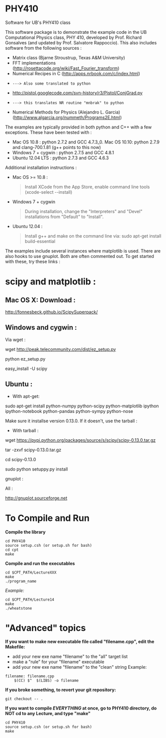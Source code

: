 PHY410
======

Software for UB's PHY410 class


This software package is to demonstrate the example code in the
UB Computational Physics class, PHY 410, developed by
Prof. Richard Gonsalves (and updated by Prof. Salvatore Rappoccio).
This also includes software from the following sources : 

- Matrix class (Bjarne Stroustrup, Texas A&M University)
- FFT implementations (http://rosettacode.org/wiki/Fast_Fourier_transform)
- Numerical Recipes in C (http://apps.nrbook.com/c/index.html)
-     ---> Also some translated to python
- http://pistol.googlecode.com/svn-history/r3/Pistol/ConjGrad.py
-     ---> this translates NR routine "mnbrak" to python
- Numerical Methods for Physics (Alejandro L. Garcia) (http://www.algarcia.org/nummeth/Programs2E.html)

The examples are typically provided in both python and C++ with
a few exceptions. These have been tested with :
 - Mac OS 10.8 : python 2.7.2 and GCC 4.7.3_0.
   Mac OS 10.10: python 2.7.9 and clang-700.1.81 (g++ points to this now) 
 - Windows 7 + cygwin : python 2.7.5 and GCC 4.8.1
 - Ubuntu 12.04 LTS : python 2.7.3 and GCC 4.6.3

Additional installation instructions : 
 - Mac OS >= 10.8 :
    > Install XCode from the App Store, enable command line tools (xcode-select --install)
 - Windows 7 + cygwin
    > During installation, change the "Interpreters" 
      and "Devel" installations from "Default" to "Install". 
 - Ubuntu 12.04 : 
    > Install g++ and make on the command line via:
      sudo apt-get install build-essential

The examples include several instances where matplotlib is used. 
There are also hooks to use gnuplot. Both are often commented
out. To get started with these, try these links : 




scipy and matplotlib : 
======================

Mac OS X: Download :
--------------------

http://fonnesbeck.github.io/ScipySuperpack/



Windows and cygwin : 
---------------------

Via wget : 

wget http://peak.telecommunity.com/dist/ez_setup.py

python ez_setup.py

easy_install -U scipy




Ubuntu : 
--------

* With apt-get:

sudo apt-get install python-numpy python-scipy python-matplotlib ipython ipython-notebook python-pandas python-sympy python-nose

Make sure it installse version 0.13.0. If it doesn't, use the tarball : 

* With tarball : 
 
wget https://pypi.python.org/packages/source/s/scipy/scipy-0.13.0.tar.gz

tar -zxvf scipy-0.13.0.tar.gz

cd scipy-0.13.0

sudo python setuppy.py install







gnuplot :

All :

http://gnuplot.sourceforge.net




To Compile and Run
==================
**Compile the library**
```
cd PHY410
source setup.csh (or setup.sh for bash)
cd cpt
make
```

**Compile and run the executables**
```
cd $CPT_PATH/LectureXXX
make
./program_name 
```
*Example:*
```
cd $CPT_PATH/Lecture14
make
./wheatstone
```




"Advanced" topics
=================

**If you want to make new executable file called "filename.cpp", edit the Makefile:**
   - add your new exe name "filename" to the "all" target list
   - make a "rule" for your "filename" executable
   - add your new exe name "filename" to the "clean" string
Example:
```
filename: filename.cpp
	$(CC) $^  $(LIBS) -o filename
```

**If you broke something, to revert your git repository:**
```
git checkout -- . 
```

**If you want to compile *EVERYTHING* at once, go to PHY410 directory, do NOT cd to any Lecture, and type "make"**

```
cd PHY410
source setup.csh (or setup.sh for bash)
make
```


